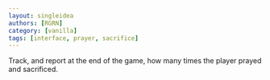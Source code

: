 ```yaml
---
layout: singleidea
authors: [RGRN]
category: [vanilla]
tags: [interface, prayer, sacrifice]
---
```

Track, and report at the end of the game, how many times the player prayed and sacrificed.
